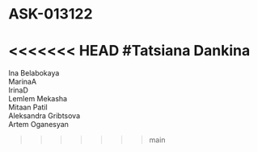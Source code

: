 # ASK-013122

<<<<<<< HEAD
#Tatsiana Dankina
=======
Ina Belabokaya  
MarinaA  
IrinaD  
Lemlem Mekasha  
Mitaan Patil  
Aleksandra Gribtsova  
Artem Oganesyan  
>>>>>>> main
